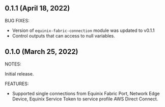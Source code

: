 ## 0.1.1 (April 18, 2022)

BUG FIXES:

- Version of `equinix-fabric-connection` module was updated to v0.1.1
- Control outputs that can access to null variables.

## 0.1.0 (March 25, 2022)

NOTES:

Initial release.

FEATURES:

- Supported single connections from Equinix Fabric Port, Network Edge Device, Equinix Service Token to service profile AWS Direct Connect.
